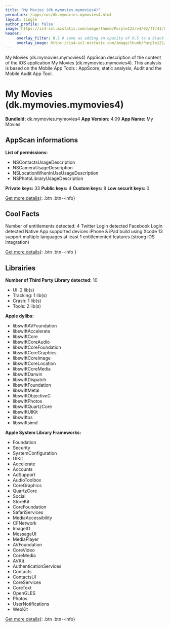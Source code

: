 ```yaml
---
title: "My Movies (dk.mymovies.mymovies4)"
permalink: /apps/ios/dk.mymovies.mymovies4.html
layout: single
author_profile: false
image: https://is4-ssl.mzstatic.com/image/thumb/Purple122/v4/02/ff/41/02ff4138-7bbb-dd87-c434-af9712fcdb42/contsched.ykhsbkjc.png/512x512bb.jpg
header: 
     overlay_filter: 0.5 # same as adding an opacity of 0.5 to a black background
     overlay_image: https://is4-ssl.mzstatic.com/image/thumb/Purple122/v4/02/ff/41/02ff4138-7bbb-dd87-c434-af9712fcdb42/contsched.ykhsbkjc.png/512x512bb.jpg
---
```

My Movies (dk.mymovies.mymovies4) AppScan description of the content of the iOS application My Movies (dk.mymovies.mymovies4). This analysis is based on the Mobile App Tools : AppScore, static analysis, Audit and the Mobile Audit App Tool.

# My Movies (dk.mymovies.mymovies4)

**BundleId:** dk.mymovies.mymovies4
**App Version:** 4.09
**App Name:** My Movies


## AppScan informations 

**List of permissions:** 
- NSContactsUsageDescription
- NSCameraUsageDescription
- NSLocationWhenInUseUsageDescription
- NSPhotoLibraryUsageDescription
  
  
**Private keys:** 33
**Public keys:** 4
**Custom keys:** 8
**Low securit keys:** 0
  
[Get more details](/pricing.html){: .btn .btn--info}

## Cool Facts

Number of entitlements detected: 4
Twitter Login detected
Facebook Login detected
Native App
supported devices iPhone & iPad
build using Xcode 13
support multiple languages
at least 1 entitlemented features (strong iOS integration)
  
[Get more details](/pricing.html){: .btn .btn--info }

## Librairies 
**Number of Third Party Library detected:** 10
- UI: 2 lib(s)
- Tracking: 1 lib(s)
- Crash: 1 lib(s)
- Tools: 2 lib(s)


**Apple dylibs:**
- libswiftAVFoundation
- libswiftAccelerate
- libswiftCore
- libswiftCoreAudio
- libswiftCoreFoundation
- libswiftCoreGraphics
- libswiftCoreImage
- libswiftCoreLocation
- libswiftCoreMedia
- libswiftDarwin
- libswiftDispatch
- libswiftFoundation
- libswiftMetal
- libswiftObjectiveC
- libswiftPhotos
- libswiftQuartzCore
- libswiftUIKit
- libswiftos
- libswiftsimd


**Apple System Library Frameworks:**
- Foundation
- Security
- SystemConfiguration
- UIKit
- Accelerate
- Accounts
- AdSupport
- AudioToolbox
- CoreGraphics
- QuartzCore
- Social
- StoreKit
- CoreFoundation
- SafariServices
- MediaAccessibility
- CFNetwork
- ImageIO
- MessageUI
- MediaPlayer
- AVFoundation
- CoreVideo
- CoreMedia
- AVKit
- AuthenticationServices
- Contacts
- ContactsUI
- CoreServices
- CoreText
- OpenGLES
- Photos
- UserNotifications
- WebKit


  
[Get more details](/pricing.html){: .btn .btn--info}

